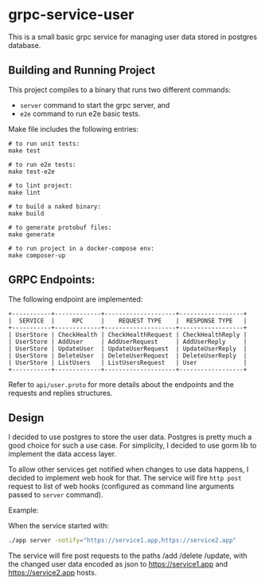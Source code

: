 # grpc-service-user

This is a small basic grpc service for managing user data stored in postgres database.

## Building and Running Project

This project compiles to a binary that runs two different commands:
- `server` command to start the grpc server, and
- `e2e` command to run e2e basic tests.

Make file includes the following entries:

```shell
# to run unit tests:
make test

# to run e2e tests:
make test-e2e

# to lint project:
make lint

# to build a naked binary:
make build

# to generate protobuf files:
make generate

# to run project in a docker-compose env:
make composer-up
```

## GRPC Endpoints:

The following endpoint are implemented:
```shell
+-----------+-------------+--------------------+------------------+
|  SERVICE  |     RPC     |    REQUEST TYPE    |  RESPONSE TYPE   |
+-----------+-------------+--------------------+------------------+
| UserStore | CheckHealth | CheckHealthRequest | CheckHealthReply |
| UserStore | AddUser     | AddUserRequest     | AddUserReply     |
| UserStore | UpdateUser  | UpdateUserRequest  | UpdateUserReply  |
| UserStore | DeleteUser  | DeleteUserRequest  | DeleteUserReply  |
| UserStore | ListUsers   | ListUsersRequest   | User             |
+-----------+-------------+--------------------+------------------+
```

Refer to `api/user.proto` for more details about the endpoints and the requests and replies structures.

## Design

I decided to use postgres to store the user data. Postgres is pretty much a good choice for such a use case. For simplicity, I decided to use gorm lib to implement the data access layer. 

To allow other services get notified when changes to use data happens, I decided to implement web hook for that.
The service will fire `http post` request to list of web hooks (configured as command line arguments passed to `server` command).

Example:

When the service started with:
```sh
./app server -notify="https://service1.app,https://service2.app"
```
The service will fire post requests to the paths /add /delete /update, with the changed user data encoded as json to https://service1.app and https://service2.app hosts.

